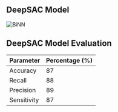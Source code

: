 ## DeepSAC Model 
![BiNN](https://user-images.githubusercontent.com/48494146/137023989-4ae49f85-30c2-4e29-b59c-6e6b8a011a3f.png)

## DeepSAC Model Evaluation
| Parameter     | Percentage (%) |
| ------------- | -------------  |
| Accuracy      |   87           |
| Recall        |   88           |
| Precision     |   89           |
| Sensitivity   |   87           |
